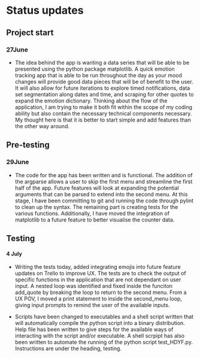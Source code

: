 # Status updates

## Project start
### 27June
- The idea behind the app is wanting a data series that will be able to be presented using the python package matplotlib. A quick emotion tracking app that is able to be run throughout the day as your mood changes will provide good data pieces that will be of benefit to the user. It will also allow for future iterations to explore timed notifications, data set segmentation along dates and time, and scraping for other quotes to expand the emotion dictionary. Thinking about the flow of the application, I am trying to make it both fit within the scope of my coding ability but also contain the necessary technical components necessary. My thought here is that it is better to start simple and add features than the other way around.

## Pre-testing
### 29June
- The code for the app has been written and is functional. The addition of the argparse allows a user to skip the first menu and streamline the first half of the app. Future features will look at expanding the potential arguments that can be parsed to extend into the second menu. At this stage, I have been committing to git and running the code through pylint to clean up the syntax. The remaining part is creating tests for the various functions. Additionally, I have moved the integration of matplotlib to a future feature to better visualise the counter data.

## Testing
#### 4 July
- Writing the tests today, added integrating emojis into future feature updates on Trello to improve UX. The tests are to check the output of specific functions in the application that are not dependant on user input. A nested loop was identified and fixed inside the funciton add_quote by breaking the loop to return to the second menu. From a UX POV, I moved a print statement to inside the second_menu loop, giving input prompts to remind the user of the available inputs.

- Scripts have been changed to executables and a shell script written that will automatically compile the python script into a binary distribution. Help file has been written to give steps for the available ways of interacting with the script and/or executable. A shell scrpipt has also been written to automate the running of the python script test_HDYF.py. Instructions are under the heading, testing.